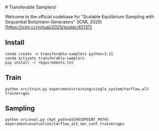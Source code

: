 # Transferable Samplers!

Welcome to the official codebase for "Scalable Equilibrium Sampling with Sequential Boltzmann Generators" (ICML 2025)[https://icml.cc/virtual/2025/poster/45137]

## Install

```
conda create -n transferable-samplers python=3.11
conda activate transferable-samplers
pip install -r requirements.txt
```

## Train
```
python src/train.py experiment=training/single_system/tarflow_al2 trainer=gpu
```

## Sampling
```
python src/eval.py ckpt_path=${CHECKPOINT_PATH} experiment=evaluation/tarflow_al2_smc_cont trainer=gpu

```

